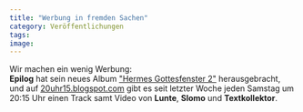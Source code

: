 ```yaml
---
title: "Werbung in fremden Sachen"
category: Veröffentlichungen
tags: 
image: 
---
```


Wir machen ein wenig Werbung:  
**Epilog** hat sein neues Album ["Hermes Gottesfenster 2"](http://www.sonkas.de/2009/02/hermes-gottfenster-2-out-now/) herausgebracht, und auf [20uhr15.blogspot.com](http://20uhr15.blogspot.com) gibt es seit letzter Woche jeden Samstag um 20:15 Uhr einen Track samt Video von **Lunte**, **Slomo** und **Textkollektor**.